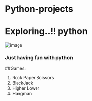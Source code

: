 # Python-projects
# Exploring..!! python 
![image](https://github.com/Aman-Shetty/Python-projects/assets/122626398/fcaa48b0-dd7c-42df-be47-0afe2b5b32d8)

### Just having fun with python

##Games:
1. Rock Paper Scissors
2. BlackJack
3. Higher Lower
4. Hangman
